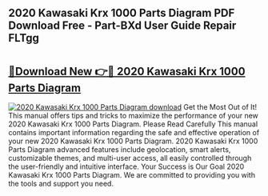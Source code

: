 ## 2020 Kawasaki Krx 1000 Parts Diagram PDF Download Free - Part-BXd User Guide Repair FLTgg

# <h2><a href="http://dfid8nn.blite.top/?on=2020+Kawasaki+Krx+1000+Parts+Diagram">🔗Download New 👉🔴 2020 Kawasaki Krx 1000 Parts Diagram</a></h2>

[![2020 Kawasaki Krx 1000 Parts Diagram download](https://i.imgur.com/lujVjoI.png)](http://dfid8nn.blite.top/?on=2020+Kawasaki+Krx+1000+Parts+Diagram)
Get the Most Out of It! This manual offers tips and tricks to maximize the performance of your new 2020 Kawasaki Krx 1000 Parts Diagram. Please Read Carefully This manual contains important information regarding the safe and effective operation of your new 2020 Kawasaki Krx 1000 Parts Diagram. 2020 Kawasaki Krx 1000 Parts Diagram advanced features include geolocation, smart alerts, customizable themes, and multi-user access, all easily controlled through the user-friendly and intuitive interface. Your Success is Our Goal 2020 Kawasaki Krx 1000 Parts Diagram. We are committed to providing you with the tools and support you need.

